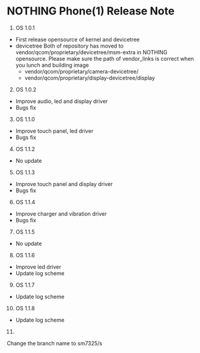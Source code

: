 # NOTHING Phone(1) Release Note
1. OS 1.0.1
  - First release opensource of kernel and devicetree
  - devicetree
     Both of repository has moved to vendor/qcom/proprietary/devicetree/msm-extra in NOTHING opensource.
     Please make sure the path of vendor_links is correct when you lunch and building image
      - vendor/qcom/proprietary/camera-devicetree/
      - vendor/qcom/proprietary/display-devicetree/display


2. OS 1.0.2
  - Improve audio, led and display driver
  - Bugs fix


3. OS 1.1.0
  - Improve touch panel, led driver
  - Bugs fix


4. OS 1.1.2
  - No update


5. OS 1.1.3
  - Improve touch panel and display driver
  - Bugs fix


6. OS 1.1.4
  - Improve charger and vibration driver
  - Bugs fix


7. OS 1.1.5
  - No update


8. OS 1.1.6
  - Improve led driver
  - Update log scheme


9. OS 1.1.7
  - Update log scheme


10. OS 1.1.8
  - Update log scheme

11.
Change the branch name to sm7325/s

